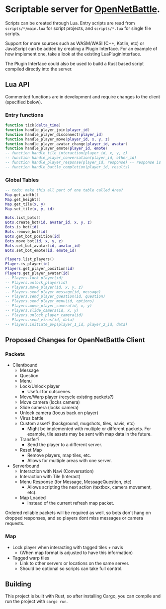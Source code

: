 # Scriptable server for [OpenNetBattle](https://github.com/TheMaverickProgrammer/OpenNetBattle).

Scripts can be created through Lua. Entry scripts are read from `scripts/*/main.lua` for script projects, and `scripts/*.lua` for single file scripts.

Support for more sources such as WASM/WASI (C++, Kotlin, etc) or JavaScript can be added by creating a Plugin Interface. For an example of how implement one, take a look at the existing LuaPluginInterface.

The Plugin Interface could also be used to build a Rust based script compiled directly into the server.

## Lua API

Commented functions are in development and require changes to the client (specified below).

### Entry functions

```Lua
function tick(delta_time)
function handle_player_join(player_id)
function handle_player_disconnect(player_id)
function handle_player_move(player_id, x, y, z)
function handle_player_avatar_change(player_id, avatar)
function handle_player_emote(player_id, emote)
-- function handle_tile_interaction(player_id, x, y, z)
-- function handle_player_conversation(player_id, other_id)
-- function handle_player_response(player_id, response) -- response is an index
-- function handle_battle_completion(player_id, results)
```

### Global Tables

```Lua
-- todo: make this all part of one table called Area?
Map.get_width()
Map.get_height()
Map.get_tile(x, y)
Map.set_tile(x, y, id)

Bots.list_bots()
Bots.create_bot(id, avatar_id, x, y, z)
Bots.is_bot(id)
Bots.remove_bot(id)
Bots.get_bot_position(id)
Bots.move_bot(id, x, y, z)
Bots.set_bot_avatar(id, avatar_id)
Bots.set_bot_emote(id, emote_id)

Players.list_players()
Player.is_player(id)
Players.get_player_position(id)
Players.get_player_avatar(id)
-- Players.lock_player(id)
-- Players.unlock_player(id)
-- Players.move_player(id, x, y, z)
-- Players.send_player_message(id, message)
-- Players.send_player_question(id, question)
-- Players.send_player_menu(id, options)
-- Players.move_player_camera(id, x, y)
-- Players.slide_camera(id, x, y)
-- Players.unlock_player_camera(id)
-- Players.send_virus(id, data)
-- Players.initiate_pvp(player_1_id, player_2_id, data)
```

## Proposed Changes for OpenNetBattle Client

### Packets

- Clientbound
  - Message
  - Question
  - Menu
  - Lock/Unlock player
    - Useful for cutscenes.
  - Move/Warp player (recycle existing packets?)
  - Move camera (locks camera)
  - Slide camera (locks camera)
  - Unlock camera (focus back on player)
  - Virus battle
  - Custom asset? (background, mugshots, tiles, navis, etc)
    - Might be implemented with multiple or different packets.
      For example, tile assets may be sent with map data in the future.
  - Transfer?
    - Send the player to a different server.
  - Reset Map
    - Remove players, map tiles, etc.
    - Allows for multiple areas with one server.
- Serverbound
  - Interaction with Navi (Conversation)
  - Interaction with Tile (Interact)
  - Menu Response (for Message, MessageQuestion, etc)
    - Allows scripting the next action (textbox, camera movement, etc).
  - Map Loaded
    - Instead of the current refresh map packet.

Ordered reliable packets will be required as well, so bots don't hang on dropped responses, and so players dont miss messages or camera requests.

### Map

- Lock player when interacting with tagged tiles + navis
  - (When map format is adjusted to have this information)
- Tagged warp tiles
  - Link to other servers or locations on the same server.
  - Should be optional so scripts can take full control.

## Building

This project is built with Rust, so after installing Cargo, you can compile and run the project with `cargo run`.
